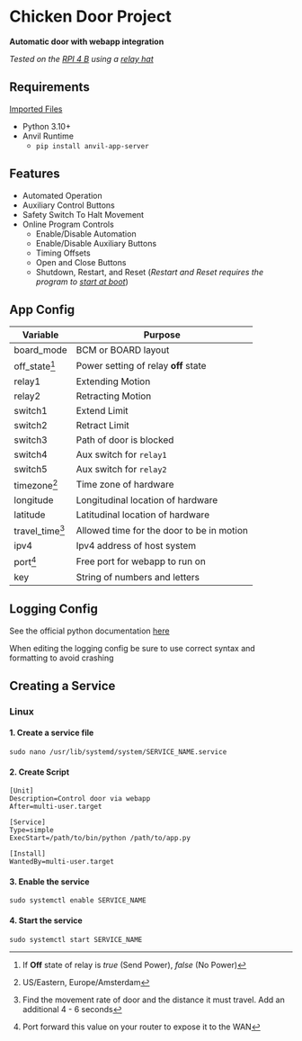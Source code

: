 # Chicken Door Project
**Automatic door with webapp integration**

_Tested on the [RPI 4 B](https://www.raspberrypi.com/products/raspberry-pi-4-model-b/) using a [relay hat](https://thepihut.com/products/raspberry-pi-relay-board)_

## Requirements

[Imported Files](requirments.txt)

- Python 3.10+
- Anvil Runtime
  - `pip install anvil-app-server`

## Features
- Automated Operation
- Auxiliary Control Buttons
- Safety Switch To Halt Movement
- Online Program Controls
  - Enable/Disable Automation
  - Enable/Disable Auxiliary Buttons
  - Timing Offsets
  - Open and Close Buttons
  - Shutdown, Restart, and Reset (_Restart and Reset requires the program to [start at boot](#creating-a-service)_)

## App Config

| Variable        | Purpose                                   |
|-----------------|-------------------------------------------|
| board_mode      | BCM or BOARD layout                       |
| off_state[^1]   | Power setting of relay **off** state      |
| relay1          | Extending Motion                          |
| relay2          | Retracting Motion                         |
| switch1         | Extend Limit                              |
| switch2         | Retract Limit                             |
| switch3         | Path of door is blocked                   |
| switch4         | Aux switch for `relay1`                   |
| switch5         | Aux switch for `relay2`                   |
| timezone[^2]    | Time zone of hardware                     |
| longitude       | Longitudinal location of hardware         |
| latitude        | Latitudinal location of hardware          |
| travel_time[^3] | Allowed time for the door to be in motion |
| ipv4            | Ipv4 address of host system               |
| port[^4]        | Free port for webapp to run on            |
| key             | String of numbers and letters             |

## Logging Config
See the official python documentation [here](https://docs.python.org/3/library/logging.config.html)

When editing the logging config be sure to use correct syntax and formatting to avoid crashing

## Creating a Service
### Linux

#### 1. Create a service file
``sudo nano /usr/lib/systemd/system/SERVICE_NAME.service``

#### 2. Create Script
```
[Unit]
Description=Control door via webapp
After=multi-user.target

[Service]
Type=simple
ExecStart=/path/to/bin/python /path/to/app.py

[Install]
WantedBy=multi-user.target
```
#### 3. Enable the service
``sudo systemctl enable SERVICE_NAME``

#### 4. Start the service
``sudo systemctl start SERVICE_NAME``

[^1]: If **Off** state of relay is _true_ (Send Power), _false_ (No Power)
[^2]: US/Eastern, Europe/Amsterdam
[^3]: Find the movement rate of door and the distance it must travel. Add an additional 4 - 6 seconds
[^4]: Port forward this value on your router to expose it to the WAN
